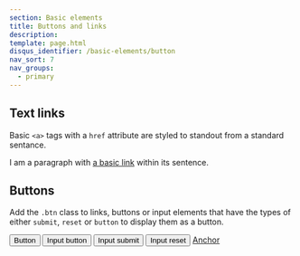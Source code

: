 ```yaml
---
section: Basic elements
title: Buttons and links
description:
template: page.html
disqus_identifier: /basic-elements/button
nav_sort: 7
nav_groups:
  - primary
---
```


## Text links

Basic <code>&lt;a&gt;</code> tags with a <code>href</code> attribute are styled to standout from a standard sentance.

<div class="guide-example">
<p>I am a paragraph with <a href="#">a basic link</a> within its sentence.</p>
</div>

## Buttons

Add the <code>.btn</code> class to links, buttons or input elements that have the types of either <code>submit</code>, <code>reset</code> or <code>button</code> to display them as a button.

<div class="guide-example">
<button type="button" class="btn" role="button">Button</button>
<input type="button" class="btn" value="Input button" role="button">
<input type="submit" class="btn" value="Input submit" role="button">
<input type="reset" class="btn" value="Input reset" role="button">
<a href="#" class="btn" role="button">Anchor</a>
</div>
